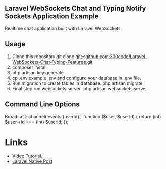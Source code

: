 ## Laravel WebSockets Chat and Typing Notify Sockets Application Example

Realtime chat application built with Laravel WebSockets. 

## Usage

1. Clone this repository git clone [git@github.com:300code/Laravel-WebSockets-Chat-Typing-Features.git](https://github.com/300code/Laravel-WebSockets-Chat-Typing-Features.git)
2. composer install
3. php artisan key:generate
4. cp .env.example .env and configure your database in .env file.
5. Run migration to create tables in database. php artisan migrate
6. Final step run websockets server. php artisan websockets:serve,



## Command Line Options

Broadcast::channel('events.{userId}', function ($user, $userId) {
    return (int) $user->id === (int) $userId;
});


# Links
- [Video Tutorial](https://github.com/300code).
- [Laravel Native Post](https://laravel.com/docs/11.x/broadcasting)

